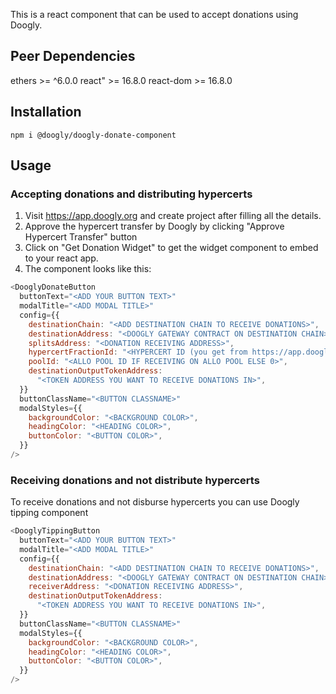 This is a react component that can be used to accept donations using Doogly.

## Peer Dependencies

ethers >= ^6.0.0
react" >= 16.8.0
react-dom >= 16.8.0

## Installation

```
npm i @doogly/doogly-donate-component
```

## Usage

### Accepting donations and distributing hypercerts

1. Visit https://app.doogly.org and create project after filling all the details.
2. Approve the hypercert transfer by Doogly by clicking "Approve Hypercert Transfer" button
3. Click on "Get Donation Widget" to get the widget component to embed to your react app.
4. The component looks like this:

```javascript
<DooglyDonateButton
  buttonText="<ADD YOUR BUTTON TEXT>"
  modalTitle="<ADD MODAL TITLE>"
  config={{
    destinationChain: "<ADD DESTINATION CHAIN TO RECEIVE DONATIONS>",
    destinationAddress: "<DOOGLY GATEWAY CONTRACT ON DESTINATION CHAIN>",
    splitsAddress: "<DONATION RECEIVING ADDRESS>",
    hypercertFractionId: "<HYPERCERT ID (you get from https://app.doogly.org)>",
    poolId: "<ALLO POOL ID IF RECEIVING ON ALLO POOL ELSE 0>",
    destinationOutputTokenAddress:
      "<TOKEN ADDRESS YOU WANT TO RECEIVE DONATIONS IN>",
  }}
  buttonClassName="<BUTTON CLASSNAME>"
  modalStyles={{
    backgroundColor: "<BACKGROUND COLOR>",
    headingColor: "<HEADING COLOR>",
    buttonColor: "<BUTTON COLOR>",
  }}
/>
```

### Receiving donations and not distribute hypercerts

To receive donations and not disburse hypercerts you can use Doogly tipping component

```javascript
<DooglyTippingButton
  buttonText="<ADD YOUR BUTTON TEXT>"
  modalTitle="<ADD MODAL TITLE>"
  config={{
    destinationChain: "<ADD DESTINATION CHAIN TO RECEIVE DONATIONS>",
    destinationAddress: "<DOOGLY GATEWAY CONTRACT ON DESTINATION CHAIN>",
    receiverAddress: "<DONATION RECEIVING ADDRESS>",
    destinationOutputTokenAddress:
      "<TOKEN ADDRESS YOU WANT TO RECEIVE DONATIONS IN>",
  }}
  buttonClassName="<BUTTON CLASSNAME>"
  modalStyles={{
    backgroundColor: "<BACKGROUND COLOR>",
    headingColor: "<HEADING COLOR>",
    buttonColor: "<BUTTON COLOR>",
  }}
/>
```
